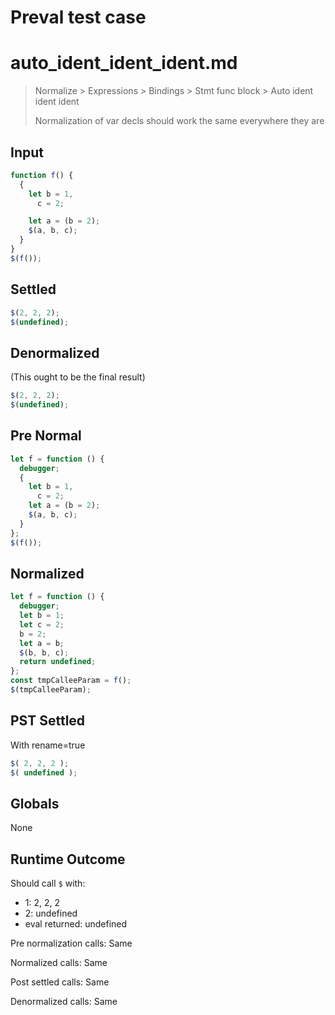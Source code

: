 # Preval test case

# auto_ident_ident_ident.md

> Normalize > Expressions > Bindings > Stmt func block > Auto ident ident ident
>
> Normalization of var decls should work the same everywhere they are

## Input

`````js filename=intro
function f() {
  {
    let b = 1,
      c = 2;

    let a = (b = 2);
    $(a, b, c);
  }
}
$(f());
`````

## Settled


`````js filename=intro
$(2, 2, 2);
$(undefined);
`````

## Denormalized
(This ought to be the final result)

`````js filename=intro
$(2, 2, 2);
$(undefined);
`````

## Pre Normal


`````js filename=intro
let f = function () {
  debugger;
  {
    let b = 1,
      c = 2;
    let a = (b = 2);
    $(a, b, c);
  }
};
$(f());
`````

## Normalized


`````js filename=intro
let f = function () {
  debugger;
  let b = 1;
  let c = 2;
  b = 2;
  let a = b;
  $(b, b, c);
  return undefined;
};
const tmpCalleeParam = f();
$(tmpCalleeParam);
`````

## PST Settled
With rename=true

`````js filename=intro
$( 2, 2, 2 );
$( undefined );
`````

## Globals

None

## Runtime Outcome

Should call `$` with:
 - 1: 2, 2, 2
 - 2: undefined
 - eval returned: undefined

Pre normalization calls: Same

Normalized calls: Same

Post settled calls: Same

Denormalized calls: Same
